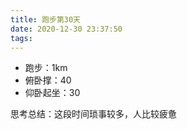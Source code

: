 ```yaml
---
title: 跑步第30天
date: 2020-12-30 23:37:50
tags:
---
```


- 跑步：1km
- 俯卧撑：40
- 仰卧起坐：30

思考总结：这段时间琐事较多，人比较疲惫